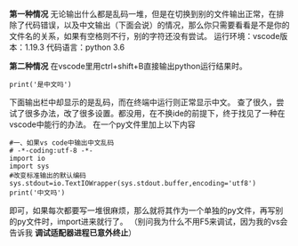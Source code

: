 **第一种情况**
无论输出什么都是乱码一堆，但是在切换到别的文件输出正常，在排除了代码错误，以及中文输出（下面会说）的情况，那么你只需要看看是不是你的文件名的关系，如果有空格则不行，别的字符还没有尝试。
运行环境：vscode版本：1.19.3
代码语言：python 3.6

**第二种情况**
在vscode里用ctrl+shift+B直接输出python运行结果时。

```
print('是中文吗')
```
下面输出栏中却显示的是乱码，而在终端中运行则正常显示中文。
查了很久，尝试了很多办法，改了很多设置。都没用，在不换ide的前提下，终于找见了一种在vscode中能行的办法。
在一个py文件里加上以下内容
```
#一、如果vs code中输出中文乱码
# -*-coding:utf-8 -*-
import io
import sys
#改变标准输出的默认编码
sys.stdout=io.TextIOWrapper(sys.stdout.buffer,encoding='utf8')
print('中文吗')
```
即可，如果每次都要写一堆很麻烦，那么就将其作为一个单独的py文件，再写别的py文件时，import进来就行了。
（别问我为什么不用F5来调试，因为我的vs会告诉我 **调试适配器进程已意外终止**）